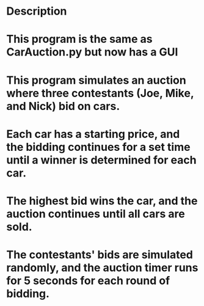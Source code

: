 # Description 
# This program is the same as CarAuction.py but now has a GUI
# This program simulates an auction where three contestants (Joe, Mike, and Nick) bid on cars.
# Each car has a starting price, and the bidding continues for a set time until a winner is determined for each car.
# The highest bid wins the car, and the auction continues until all cars are sold.
# The contestants' bids are simulated randomly, and the auction timer runs for 5 seconds for each round of bidding.